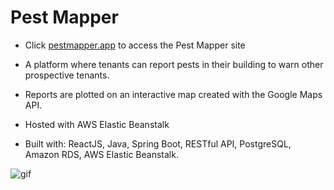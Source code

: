 # Pest Mapper

* Click [pestmapper.app](http://pestmapper.app/) to access the Pest Mapper site

* A platform where tenants can report pests in their building to warn other prospective tenants.

* Reports are plotted on an interactive map created with the Google Maps API.

* Hosted with AWS Elastic Beanstalk

* Built with: ReactJS, Java, Spring Boot, RESTful API, PostgreSQL, Amazon RDS, AWS Elastic Beanstalk.

![gif](demo3.gif)

